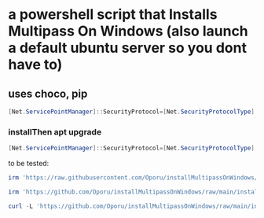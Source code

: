 # a powershell script that Installs Multipass On Windows (also launch a default ubuntu server so you dont have to)
## uses choco, pip
```ps1
[Net.ServicePointManager]::SecurityProtocol=[Net.SecurityProtocolType]::Tls12;iex(New-Object Net.WebClient).DownloadString('https://raw.githubusercontent.com/Oporu/installMultipassOnWindows/main/install.ps1')
```
### installThen apt upgrade
```ps1
[Net.ServicePointManager]::SecurityProtocol=[Net.SecurityProtocolType]::Tls12;iex(New-Object Net.WebClient).DownloadString('https://raw.githubusercontent.com/Oporu/installMultipassOnWindows/main/installThenUpgrade.ps1')
```
to be tested:
```ps1
irm 'https://raw.githubusercontent.com/Oporu/installMultipassOnWindows/main/installThenUpgrade.ps1' | iex
```
```ps1
irm 'https://github.com/Oporu/installMultipassOnWindows/raw/main/installThenUpgrade.ps1' | iex
```
```ps1
curl -L 'https://github.com/Oporu/installMultipassOnWindows/raw/main/installThenUpgrade.ps1' | iex
```
